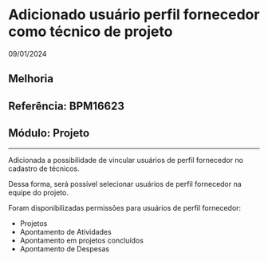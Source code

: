 # Adicionado usuário perfil fornecedor como técnico de projeto
09/01/2024
## Melhoria
## Referência: BPM16623
## Módulo: Projeto
***

Adicionada a possibilidade de vincular usuários de perfil fornecedor no cadastro de técnicos.

Dessa forma, será possível selecionar usuários de perfil fornecedor na equipe do projeto.

Foram disponibilizadas permissões para usuários de perfil fornecedor:

* Projetos
* Apontamento de Atividades
* Apontamento em projetos concluídos
* Apontamento de Despesas
